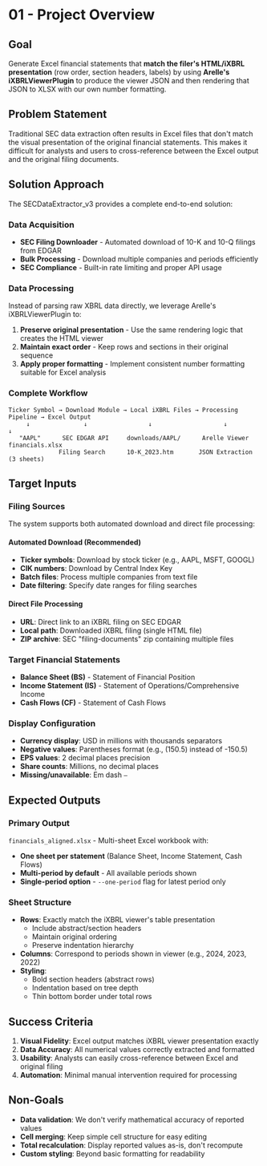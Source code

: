 # 01 - Project Overview

## Goal

Generate Excel financial statements that **match the filer's HTML/iXBRL presentation** (row order, section headers, labels) by using **Arelle's iXBRLViewerPlugin** to produce the viewer JSON and then rendering that JSON to XLSX with our own number formatting.

## Problem Statement

Traditional SEC data extraction often results in Excel files that don't match the visual presentation of the original financial statements. This makes it difficult for analysts and users to cross-reference between the Excel output and the original filing documents.

## Solution Approach

The SECDataExtractor_v3 provides a complete end-to-end solution:

### Data Acquisition
- **SEC Filing Downloader** - Automated download of 10-K and 10-Q filings from EDGAR
- **Bulk Processing** - Download multiple companies and periods efficiently
- **SEC Compliance** - Built-in rate limiting and proper API usage

### Data Processing
Instead of parsing raw XBRL data directly, we leverage Arelle's iXBRLViewerPlugin to:

1. **Preserve original presentation** - Use the same rendering logic that creates the HTML viewer
2. **Maintain exact order** - Keep rows and sections in their original sequence
3. **Apply proper formatting** - Implement consistent number formatting suitable for Excel analysis

### Complete Workflow
```
Ticker Symbol → Download Module → Local iXBRL Files → Processing Pipeline → Excel Output
     ↓               ↓                 ↓                    ↓               ↓
   "AAPL"      SEC EDGAR API     downloads/AAPL/      Arelle Viewer    financials.xlsx
              Filing Search      10-K_2023.htm       JSON Extraction   (3 sheets)
```

## Target Inputs

### Filing Sources

The system supports both automated download and direct file processing:

#### Automated Download (Recommended)
- **Ticker symbols**: Download by stock ticker (e.g., AAPL, MSFT, GOOGL)
- **CIK numbers**: Download by Central Index Key
- **Batch files**: Process multiple companies from text file
- **Date filtering**: Specify date ranges for filing searches

#### Direct File Processing
- **URL**: Direct link to an iXBRL filing on SEC EDGAR
- **Local path**: Downloaded iXBRL filing (single HTML file)
- **ZIP archive**: SEC "filing-documents" zip containing multiple files

### Target Financial Statements
- **Balance Sheet (BS)** - Statement of Financial Position
- **Income Statement (IS)** - Statement of Operations/Comprehensive Income
- **Cash Flows (CF)** - Statement of Cash Flows

### Display Configuration
- **Currency display**: USD in millions with thousands separators
- **Negative values**: Parentheses format (e.g., (150.5) instead of -150.5)
- **EPS values**: 2 decimal places precision
- **Share counts**: Millions, no decimal places
- **Missing/unavailable**: Em dash `—`

## Expected Outputs

### Primary Output
`financials_aligned.xlsx` - Multi-sheet Excel workbook with:

- **One sheet per statement** (Balance Sheet, Income Statement, Cash Flows)
- **Multi-period by default** - All available periods shown
- **Single-period option** - `--one-period` flag for latest period only

### Sheet Structure
- **Rows**: Exactly match the iXBRL viewer's table presentation
  - Include abstract/section headers
  - Maintain original ordering
  - Preserve indentation hierarchy
- **Columns**: Correspond to periods shown in viewer (e.g., 2024, 2023, 2022)
- **Styling**:
  - Bold section headers (abstract rows)
  - Indentation based on tree depth
  - Thin bottom border under total rows

## Success Criteria

1. **Visual Fidelity**: Excel output matches iXBRL viewer presentation exactly
2. **Data Accuracy**: All numerical values correctly extracted and formatted
3. **Usability**: Analysts can easily cross-reference between Excel and original filing
4. **Automation**: Minimal manual intervention required for processing

## Non-Goals

- **Data validation**: We don't verify mathematical accuracy of reported values
- **Cell merging**: Keep simple cell structure for easy editing
- **Total recalculation**: Display reported values as-is, don't recompute
- **Custom styling**: Beyond basic formatting for readability